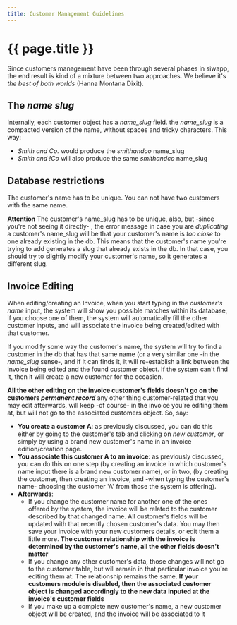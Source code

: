 ```yaml
---
title: Customer Management Guidelines
---
```


# {{ page.title }}

Since customers management have been through several phases in siwapp, the end result is kind of a mixture between two approaches. We believe it's _the best of both worlds_ (Hanna Montana Dixit).

## The _name slug_

Internally, each customer object has a _name_slug_ field. the _name_slug_ is a compacted version of the name, without spaces and tricky characters. This way:

  - _Smith and Co._ would produce the _smithandco_ name_slug
  - _Smith and !Co_ will also produce the same _smithandco_ name_slug

## Database restrictions

The customer's name has to be unique. You can not have two customers with the same name.

__Attention__ The customer's name_slug has to be unique, also, but -since you're not seeing it directly- , the error message in case you are _duplicating_ a customer's name_slug will be that your customer's name is _too close_ to one already existing in the db. This means that the customer's name you're trying to add generates a slug that already exists in the db. In that case, you should try to slightly modify your customer's name, so it generates a different slug.

## Invoice Editing

When editing/creating an Invoice, when you start typing in the _customer's name_ input, the system will show you possible matches within its database, if you choose one of them, the system will automatically fill the other customer inputs, and will associate the invoice being created/edited with that customer.

If you modify some way the customer's name, the system will try to find a customer in the db that has that same name (or a very similar one -in the _name_slug_ sense-, and if it can finds it, it will re-establish a link between the invoice being edited and the found customer object. If the system can't find it, then it will create a new customer for the occasion.

__All the other editing on the invoice customer's fields doesn't go on the customers _permanent record___ any other thing customer-related that you may edit afterwards, will keep -of course- in the invoice you're editing them at, but will not go to the associated customers object. So, say:

   - __You create a customer A__: as previously discussed, you can do this either by going to the customer's tab and clicking on _new customer_, or simply by using a brand new customer's name in an invoice edition/creation page.
   - __You associate this customer A  to an invoice__: as previously discussed, you can do this on one step (by creating an invoice in which customer's name input there is a brand new customer name), or in two, (by creating the customer, then creating an invoice, and -when typing the customer's name- choosing the customer 'A' from those the system is offering).
   - __Afterwards__:
     - If you change the customer name for another one of the ones offered by the system, the invoice will be related to the customer described by that changed name. All customer's fields will be updated with that recently chosen customer's data. You may then save your invoice with your new customers details, or edit them a little more. __The customer relationship with the invoice is determined by the customer's name, all the other fields doesn't matter__
     - If you change any other customer's data, those changes will not go to the customer table, but will remain in that particular invoice you're editing them at. The relationship remains the same. __If your customers module is disabled, then the associated customer object is changed accordingly to the new data inputed at the invoice's customer fields__
     - If you make up a complete new customer's name, a new customer object will be created, and the invoice will be associated to it
